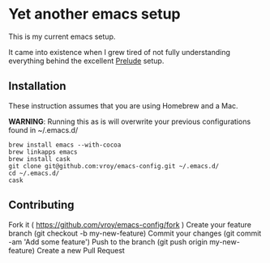 # Yet another emacs setup

This is my current emacs setup.

It came into existence when I grew tired of not fully understanding everything behind the excellent [Prelude](https://github.com/bbatsov/prelude) setup.

## Installation

These instruction assumes that you are using Homebrew and a Mac.

**WARNING**: Running this as is will overwrite your previous configurations found in ~/.emacs.d/

    brew install emacs --with-cocoa
    brew linkapps emacs
    brew install cask
    git clone git@github.com:vroy/emacs-config.git ~/.emacs.d/
    cd ~/.emacs.d/
    cask


## Contributing

Fork it ( https://github.com/vroy/emacs-config/fork )
Create your feature branch (git checkout -b my-new-feature)
Commit your changes (git commit -am 'Add some feature')
Push to the branch (git push origin my-new-feature)
Create a new Pull Request
